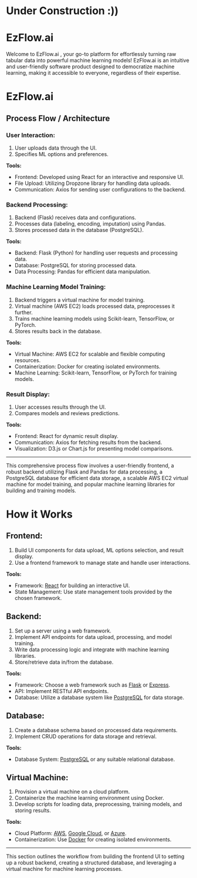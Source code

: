 # Under Construction :))
# EzFlow.ai
Welcome to EzFlow.ai , your go-to platform for effortlessly turning raw tabular data into powerful machine learning models! EzFlow.ai is an intuitive and user-friendly software product designed to democratize machine learning, making it accessible to everyone, regardless of their expertise.

# EzFlow.ai

## Process Flow / Architecture

### User Interaction:

1. User uploads data through the UI.
2. Specifies ML options and preferences.

**Tools:**
- Frontend: Developed using React for an interactive and responsive UI.
- File Upload: Utilizing Dropzone library for handling data uploads.
- Communication: Axios for sending user configurations to the backend.

### Backend Processing:

1. Backend (Flask) receives data and configurations.
2. Processes data (labeling, encoding, imputation) using Pandas.
3. Stores processed data in the database (PostgreSQL).

**Tools:**
- Backend: Flask (Python) for handling user requests and processing data.
- Database: PostgreSQL for storing processed data.
- Data Processing: Pandas for efficient data manipulation.

### Machine Learning Model Training:

1. Backend triggers a virtual machine for model training.
2. Virtual machine (AWS EC2) loads processed data, preprocesses it further.
3. Trains machine learning models using Scikit-learn, TensorFlow, or PyTorch.
4. Stores results back in the database.

**Tools:**
- Virtual Machine: AWS EC2 for scalable and flexible computing resources.
- Containerization: Docker for creating isolated environments.
- Machine Learning: Scikit-learn, TensorFlow, or PyTorch for training models.

### Result Display:

1. User accesses results through the UI.
2. Compares models and reviews predictions.

**Tools:**
- Frontend: React for dynamic result display.
- Communication: Axios for fetching results from the backend.
- Visualization: D3.js or Chart.js for presenting model comparisons.
  
---

This comprehensive process flow involves a user-friendly frontend, a robust backend utilizing Flask and Pandas for data processing, a PostgreSQL database for efficient data storage, a scalable AWS EC2 virtual machine for model training, and popular machine learning libraries for building and training models.

# How it Works

## Frontend:

1. Build UI components for data upload, ML options selection, and result display.
2. Use a frontend framework to manage state and handle user interactions.

**Tools:**
- Framework: [React](https://reactjs.org/) for building an interactive UI.
- State Management: Use state management tools provided by the chosen framework.

## Backend:

1. Set up a server using a web framework.
2. Implement API endpoints for data upload, processing, and model training.
3. Write data processing logic and integrate with machine learning libraries.
4. Store/retrieve data in/from the database.

**Tools:**
- Framework: Choose a web framework such as [Flask](https://flask.palletsprojects.com/) or [Express](https://expressjs.com/).
- API: Implement RESTful API endpoints.
- Database: Utilize a database system like [PostgreSQL](https://www.postgresql.org/) for data storage.

## Database:

1. Create a database schema based on processed data requirements.
2. Implement CRUD operations for data storage and retrieval.

**Tools:**
- Database System: [PostgreSQL](https://www.postgresql.org/) or any suitable relational database.

## Virtual Machine:

1. Provision a virtual machine on a cloud platform.
2. Containerize the machine learning environment using Docker.
3. Develop scripts for loading data, preprocessing, training models, and storing results.

**Tools:**
- Cloud Platform: [AWS](https://aws.amazon.com/), [Google Cloud](https://cloud.google.com/), or [Azure](https://azure.microsoft.com/).
- Containerization: Use [Docker](https://www.docker.com/) for creating isolated environments.

---

This section outlines the workflow from building the frontend UI to setting up a robust backend, creating a structured database, and leveraging a virtual machine for machine learning processes.

